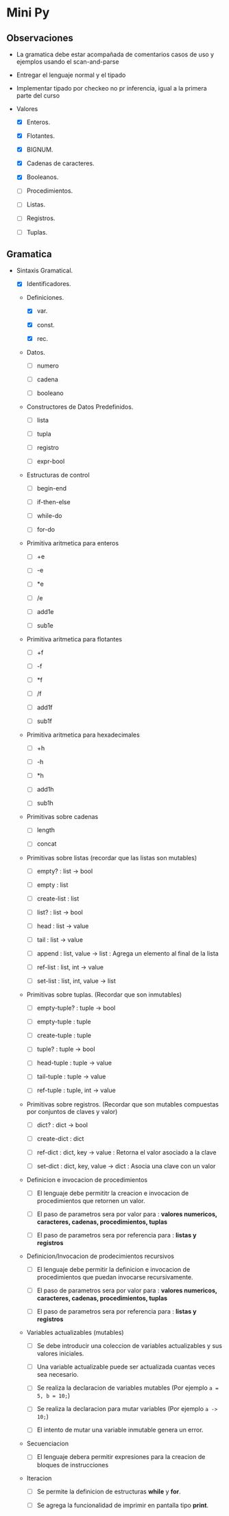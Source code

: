 # Mini Py

## Observaciones

- La gramatica debe estar acompañada de comentarios casos de uso y ejemplos usando el scan-and-parse
- Entregar el lenguaje normal y el tipado
- Implementar tipado por checkeo no pr inferencia, igual a la primera parte del curso

- Valores

    - [X] Enteros.

    - [X] Flotantes.

    - [X] BIGNUM.

    - [X] Cadenas de caracteres.

    - [X] Booleanos.

    - [ ] Procedimientos.

    - [ ] Listas.

    - [ ] Registros.

    - [ ] Tuplas.

## Gramatica

- Sintaxis Gramatical.

    - [X] Identificadores.

    - Definiciones.

        - [X] var.

        - [X] const.

        - [X] rec.

    - Datos.

        - [ ] numero

        - [ ] cadena

        - [ ] booleano

    - Constructores de Datos Predefinidos.

        - [ ] lista

        - [ ] tupla

        - [ ] registro

        - [ ] expr-bool

    - Estructuras de control

        - [ ] begin-end
        
        - [ ] if-then-else

        - [ ] while-do

        - [ ] for-do

    - Primitiva aritmetica para enteros

        - [ ] +e

        - [ ] -e

        - [ ] *e    

        - [ ] /e    

        - [ ] add1e

        - [ ] sub1e

    - Primitiva aritmetica para flotantes

        - [ ] +f

        - [ ] -f

        - [ ] *f

        - [ ] /f

        - [ ] add1f

        - [ ] sub1f

    - Primitiva aritmetica para hexadecimales

        - [ ] +h

        - [ ] -h

        - [ ] *h

        - [ ] add1h

        - [ ] sub1h


    - Primitivas sobre cadenas

        - [ ] length

        - [ ] concat

    - Primitivas sobre listas (recordar que las listas son mutables)

        - [ ] empty? : list -> bool

        - [ ] empty : list

        - [ ] create-list : list

        - [ ] list? : list -> bool

        - [ ] head : list -> value

        - [ ] tail : list -> value

        - [ ] append : list, value -> list : Agrega un elemento al final de la lista

        - [ ] ref-list : list, int -> value

        - [ ] set-list : list, int, value -> list

    - Primitivas sobre tuplas. (Recordar que son inmutables)

        - [ ] empty-tuple? : tuple -> bool

        - [ ] empty-tuple : tuple

        - [ ] create-tuple : tuple
        
        - [ ] tuple? : tuple -> bool

        - [ ] head-tuple : tuple -> value

        - [ ] tail-tuple : tuple -> value

        - [ ] ref-tuple : tuple, int -> value

    - Primitivas sobre registros. (Recordar que son mutables compuestas por conjuntos de claves y valor)

        - [ ] dict? : dict -> bool

        - [ ] create-dict : dict

        - [ ] ref-dict : dict, key -> value : Retorna el valor asociado a la clave

        - [ ] set-dict : dict, key, value -> dict : Asocia una clave con un valor

    - Definicion e invocacion de procedimientos

        - [ ] El lenguaje debe permititr la creacion e invocacion de procedimientos que retornen un valor.

        - [ ] El paso de parametros sera por valor para : **valores numericos, caracteres, cadenas, procedimientos, tuplas**

        - [ ] El paso de parametros sera por referencia para : **listas y registros**

    - Definicion/Invocacion de prodecimientos recursivos

        - [ ] El lenguaje debe permitir la definicion e invocacion de procedimientos que puedan invocarse recursivamente.

        - [ ] El paso de parametros sera por valor para : **valores numericos, caracteres, cadenas, procedimientos, tuplas**

        - [ ] El paso de parametros sera por referencia para : **listas y registros**

    - Variables actualizables (mutables)

        - [ ] Se debe introducir una coleccion de variables actualizables y sus valores iniciales.

        - [ ] Una variable actualizable puede ser actualizada cuantas veces sea necesario.

        - [ ] Se realiza la declaracion de variables mutables (Por ejemplo `a = 5, b = 10;`)

        - [ ] Se realiza la declaracion para mutar variables (Por ejemplo `a -> 10;`)

        - [ ] El intento de mutar una variable inmutable genera un error.

    - Secuenciacion

        - [ ] El lenguaje debera permitir expresiones para la creacion de bloques de instrucciones

    - Iteracion

        - [ ] Se permite la definicion de estructuras **while** y **for**. 

        - [ ] Se agrega la funcionalidad de imprimir en pantalla tipo **print**.
